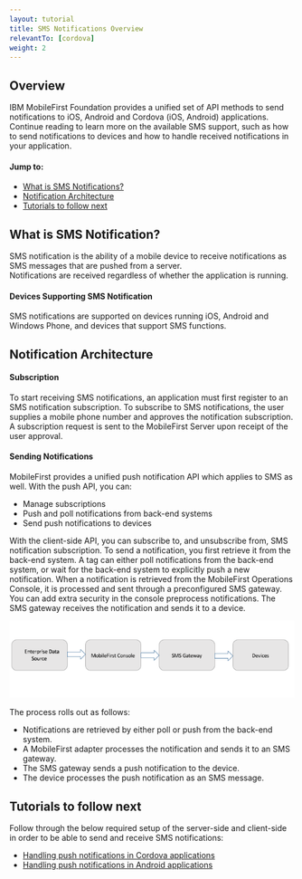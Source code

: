 ```yaml
---
layout: tutorial
title: SMS Notifications Overview
relevantTo: [cordova]
weight: 2
---
```

## Overview
IBM MobileFirst Foundation provides a unified set of API methods to send notifications to iOS, Android and Cordova (iOS, Android) applications. Continue reading to learn more on the available SMS support, such as how to send notifications to devices and how to handle received notifications in your application.

#### Jump to:
* [What is SMS Notifications?](#what-is-sms-notification) 
* [Notification Architecture](#notification-architecture)
* [Tutorials to follow next](#tutorials-to-follow-next)

## What is SMS Notification?
SMS notification is the ability of a mobile device to receive notifications as SMS messages that are pushed from a server.  
Notifications are received regardless of whether the application is running.

#### Devices Supporting SMS Notification
SMS notifications are supported on devices running iOS, Android and Windows Phone, and devices that support SMS functions.

## Notification Architecture
    
#### Subscription
To start receiving SMS notifications, an application must first register to an SMS notification subscription. To subscribe to SMS notifications, the user supplies a mobile phone number and approves the notification subscription. A subscription request is sent to the MobileFirst Server upon receipt of the user approval.

#### Sending Notifications
MobileFirst provides a unified push notification API which applies to SMS as well. With the push API, you can:

 - Manage subscriptions
 - Push and poll notifications from back-end systems  
 - Send push notifications to devices

 With the client-side API, you can subscribe to, and unsubscribe from, SMS notification subscription. To send a notification, you first retrieve it from the back-end system. A tag can either poll notifications from the back-end system, or wait for the back-end system to explicitly push a new notification. When a notification is retrieved from the MobileFirst Operations Console, it is processed and sent through a preconfigured SMS gateway. You can add extra security in the console preprocess notifications. The SMS gateway receives the notification and sends it to a device.

 ![Flow of sending SMS notifications](sending-notifications.png)

 The process rolls out as follows:

* Notifications are retrieved by either poll or push from the back-end system.
* A MobileFirst adapter processes the notification and sends it to an SMS gateway.
* The SMS gateway sends a push notification to the device.
* The device processes the push notification as an SMS message.

## Tutorials to follow next
Follow through the below required setup of the server-side and client-side in order to be able to send and receive SMS notifications:

* [Handling push notifications in Cordova applications](../handling-sms-notifications-in-cordova)
* [Handling push notifications in Android applications](../handling-push-notifications-in-android)
